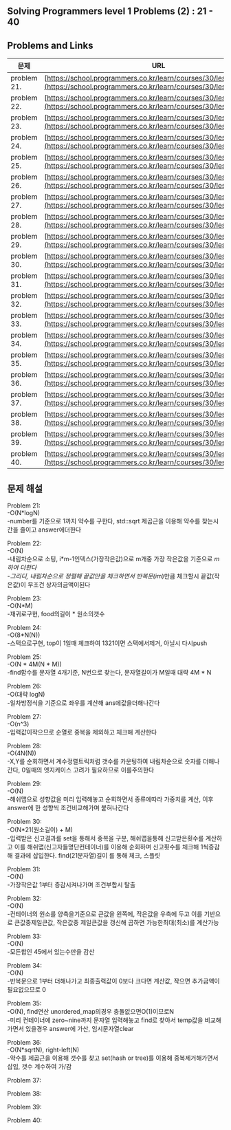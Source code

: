 ## Solving Programmers level 1 Problems (2) : 21 - 40
## Problems and Links

| 문제  | URL |
| --- | --- |
| problem 21. | [https://school.programmers.co.kr/learn/courses/30/lessons/136798](https://school.programmers.co.kr/learn/courses/30/lessons/136798) |
| problem 22. | [https://school.programmers.co.kr/learn/courses/30/lessons/135808](https://school.programmers.co.kr/learn/courses/30/lessons/135808) |
| problem 23. | [https://school.programmers.co.kr/learn/courses/30/lessons/134240](https://school.programmers.co.kr/learn/courses/30/lessons/134240) |
| problem 24. | [https://school.programmers.co.kr/learn/courses/30/lessons/133502](https://school.programmers.co.kr/learn/courses/30/lessons/133502) |
| problem 25. | [https://school.programmers.co.kr/learn/courses/30/lessons/133499](https://school.programmers.co.kr/learn/courses/30/lessons/133499) |
| problem 26. | [https://school.programmers.co.kr/learn/courses/30/lessons/132267](https://school.programmers.co.kr/learn/courses/30/lessons/132267) |
| problem 27. | [https://school.programmers.co.kr/learn/courses/30/lessons/131705](https://school.programmers.co.kr/learn/courses/30/lessons/131705) |
| problem 28. | [https://school.programmers.co.kr/learn/courses/30/lessons/131128](https://school.programmers.co.kr/learn/courses/30/lessons/131128) |
| problem 29. | [https://school.programmers.co.kr/learn/courses/30/lessons/118666](https://school.programmers.co.kr/learn/courses/30/lessons/118666) |
| problem 30. | [https://school.programmers.co.kr/learn/courses/30/lessons/92334](https://school.programmers.co.kr/learn/courses/30/lessons/92334) |
| problem 31. | [https://school.programmers.co.kr/learn/courses/30/lessons/87389](https://school.programmers.co.kr/learn/courses/30/lessons/87389) |
| problem 32. | [https://school.programmers.co.kr/learn/courses/30/lessons/86491](https://school.programmers.co.kr/learn/courses/30/lessons/86491) |
| problem 33. | [https://school.programmers.co.kr/learn/courses/30/lessons/86051](https://school.programmers.co.kr/learn/courses/30/lessons/86051) |
| problem 34. | [https://school.programmers.co.kr/learn/courses/30/lessons/82612](https://school.programmers.co.kr/learn/courses/30/lessons/82612) |
| problem 35. | [https://school.programmers.co.kr/learn/courses/30/lessons/81301](https://school.programmers.co.kr/learn/courses/30/lessons/81301) |
| problem 36. | [https://school.programmers.co.kr/learn/courses/30/lessons/77884](https://school.programmers.co.kr/learn/courses/30/lessons/77884) |
| problem 37. | [https://school.programmers.co.kr/learn/courses/30/lessons/77484](https://school.programmers.co.kr/learn/courses/30/lessons/77484) |
| problem 38. | [https://school.programmers.co.kr/learn/courses/30/lessons/76501](https://school.programmers.co.kr/learn/courses/30/lessons/76501) |
| problem 39. | [https://school.programmers.co.kr/learn/courses/30/lessons/72410](https://school.programmers.co.kr/learn/courses/30/lessons/72410) |
| problem 40. | [https://school.programmers.co.kr/learn/courses/30/lessons/70128](https://school.programmers.co.kr/learn/courses/30/lessons/70128) |

## 문제 해설

Problem 21: </br>
-O(N*logN) </br>
-number를 기준으로 1까지 약수를 구한다, std::sqrt 제곱근을 이용해 약수를 찾는시간을 줄이고 answer에더한다

Problem 22: </br>
-O(N) </br>
-내림차순으로 소팅, i*m-1인덱스(가장작은값)으로 m개중 가장 작은값을 기준으로 *m하여 더한다 </br>
-그리디, 내림차순으로 정렬해 끝값만을 체크하면서 반복문(i*m)만큼 체크할시 끝값(작은값)이 무조건 상자의금액이된다

Problem 23:  </br>
-O(N*M) </br>
-재귀로구현, food의길이 * 원소의갯수

Problem 24: </br>
-O(8*N(N)) </br>
-스택으로구현, top이 1일때 체크하여 1321이면 스택에서제거, 아닐시 다시push

Problem 25: </br>
-O(N * 4M(N * M)) </br>
-find함수를 문자열 4개기준, N번으로 찾는다, 문자열길이가 M일때 대략 4M * N

Problem 26: </br>
-O(대략 logN) </br>
-일차방정식을 기준으로 좌우를 계산해 ans에값을더해나간다

Problem 27: </br>
-O(n^3) </br>
-입력값이작으므로 순열로 중복을 제외하고 체크해 계산한다

Problem 28: </br>
-O(4N(N)) </br>
-X,Y를 순회하면서 계수정렬트릭처럼 갯수를 카운팅하여 내림차순으로 숫자를 더해나간다, 0일때의 엣지케이스 고려가 필요하므로 이를주의한다

Problem 29: </br>
-O(N) </br>
-해쉬맵으로 성향값을 미리 입력해놓고 순회하면서 종류에따라 가중치를 계산, 이후 answer에 한 성향씩 조건비교해가며 붙혀나간다

Problem 30: </br>
-O(N*21(원소길이) + M) </br>
-입력받은 신고결과를 set을 통해서 중복을 구분, 해쉬맵을통해 신고받은횟수를 계산하고 이를 해쉬맵(신고자들명단컨테이너)를 이용해 
순회하며 신고횟수를 체크해 1씩증감해 결과에 삽입한다. find(21문자열)길이 를 통해 체크, 스플릿

Problem 31: </br>
-O(N) </br>
-가장작은값 1부터 증감시켜나가며 조건부합시 탈출

Problem 32: </br>
-O(N) </br>
-컨테이너의 원소를 양측을기준으로 큰값을 왼쪽에, 작은값을 우측에 두고 이를 기반으로 큰값중제일큰값, 작은값중 제일큰값을 갱신해 곱하면 가능한최대(최소)를 계산가능

Problem 33: </br>
-O(N) </br>
-모든합인 45에서 있는수만을 감산

Problem 34: </br>
-O(N) </br>
-반복문으로 1부터 더해나가고 최종출력값이 0보다 크다면 계산값, 작으면 추가금액이필요없으므로 0

Problem 35: </br>
-O(N), find연산 unordered_map의경우 충돌없으면O(1)이므로N </br>
-미리 컨테이너에 zero~nine까지 문자열 입력해놓고 find로 찾아서 temp값을 비교해가면서 있을경우 answer에 가산, 임시문자열clear

Problem 36: </br>
-O(N*sqrtN), right-left(N) </br>
-약수를 제곱근을 이용해 갯수를 찾고 set(hash or tree)를 이용해 중복제거해가면서 삽입, 갯수 계수하여 가/감

Problem 37: 

Problem 38: 

Problem 39: 

Problem 40: 

